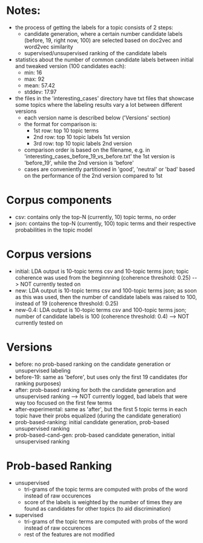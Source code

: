 # Notes:
- the process of getting the labels for a topic consists of 2 steps:
	* candidate generation, where a certain number candidate labels (before, 19, right now, 100) are selected based on doc2vec and word2vec similarity
	* supervised/unsupervised ranking of the candidate labels
- statistics about the number of common candidate labels between initial and tweaked version (100 candidates each):
	* min: 16
	* max: 92
	* mean: 57.42
	* stddev: 17.97
- the files in the 'interesting_cases' directory have txt files that showcase some topics where the labeling results vary a lot between different versions
	* each version name is described below ('Versions' section)
	* the format for comparison is:
		* 1st row: top 10 topic terms
		* 2nd row: top 10 topic labels 1st version
		* 3rd row: top 10 topic labels 2nd version
	* comparison order is based on the filename, e.g. in 'interesting_cases_before_19_vs_before.txt' the 1st version is 'before_19', while the 2nd version is 'before'
	* cases are conveniently partitioned in 'good', 'neutral' or 'bad' based on the performance of the 2nd version compared to 1st


# Corpus components
- csv: contains only the top-N (currently, 10) topic terms, no order
- json: contains the top-N (currently, 100) topic terms and their respective probabilities in the topic model


# Corpus versions
- initial: LDA output is 10-topic terms csv and 10-topic terms json; topic coherence was used from the beginnning (coherence threshold: 0.25) --> NOT currently tested on
- new: LDA output is 10-topic terms csv and 100-topic terms json; as soon as this was used, then the number of candidate labels was raised to 100, instead of 19 (coherence threshold: 0.25)
- new-0.4: LDA output is 10-topic terms csv and 100-topic terms json; number of candidate labels is 100 (coherence threshold: 0.4) --> NOT currently tested on


# Versions
- before: no prob-based ranking on the candidate generation or unsupervised labeling
- before-19: same as 'before', but uses only the first 19 candidates (for ranking purposes)
- after: prob-based ranking for both the candidate generation and unsupervised ranking --> NOT currently logged, bad labels that were way too focused on the first few terms
- after-experimental: same as 'after', but the first 5 topic terms in each topic have their probs equalized (during the candidate generation)
- prob-based-ranking: initial candidate generation, prob-based unsupervised ranking
- prob-based-cand-gen: prob-based candidate generation, initial unsupervised ranking


# Prob-based Ranking
- unsupervised
	- tri-grams of the topic terms are computed with probs of the word instead of raw occurences
	- score of the labels is weighted by the number of times they are found as candidates for other topics (to aid discrimination)
- supervised
	- tri-grams of the topic terms are computed with probs of the word instead of raw occurences
	- rest of the features are not modified
